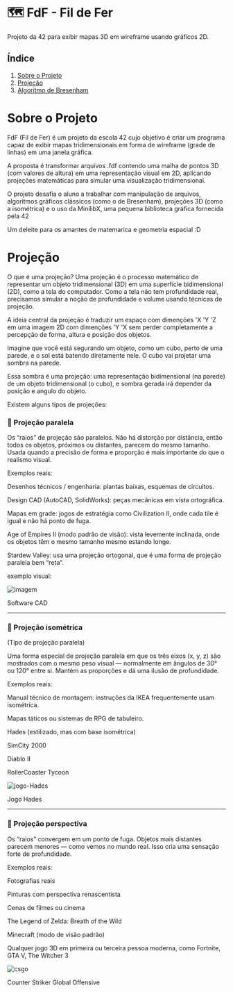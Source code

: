 # 🗺️ FdF - Fil de Fer

Projeto da 42 para exibir mapas 3D em wireframe usando gráficos 2D.

##  Índice

1. [Sobre o Projeto](#sobre-o-projeto)  
2. [Projeção](#projeção)    
3. [Algoritmo de Bresenham](#algoritmo-de-bresenham)  

# Sobre o Projeto

FdF (Fil de Fer) é um projeto da escola 42 cujo objetivo é criar um programa capaz de exibir mapas tridimensionais em forma de wireframe (grade de linhas) em uma janela gráfica.

A proposta é transformar arquivos .fdf contendo uma malha de pontos 3D (com valores de altura) em uma representação visual em 2D, aplicando projeções matemáticas para simular uma visualização tridimensional.

O projeto desafia o aluno a trabalhar com manipulação de arquivos, algoritmos gráficos clássicos (como o de Bresenham), projeções 3D (como a isométrica) e o uso da MinilibX, uma pequena biblioteca gráfica fornecida pela 42

Um deleite para os amantes de matemarica e geometria espacial :D

# Projeção

   O que é uma projeção?
   Uma projeção é o processo matemático de representar um objeto tridimensional (3D) em uma superfície bidimensional (2D), como a tela do computador. Como a tela não tem profundidade real, precisamos simular a noção de profundidade e volume usando técnicas de projeção.
   
   A ideia central da projeção é traduzir um espaço com dimenções 'X 'Y 'Z em uma imagem 2D com dimenções 'Y 'X sem perder completamente a percepção de forma, altura e posição dos objetos. 
   
   Imagine que você está segurando um objeto, como um cubo, perto de uma parede, e o sol está batendo diretamente nele. O cubo vai projetar uma sombra na parede.

   Essa sombra é uma projeção: uma representação bidimensional (na parede) de um objeto tridimensional (o cubo), e sombra gerada irá depender da posição e angulo do objeto.
   
   Existem alguns tipos de projeções:
   
   ### 🔹 Projeção paralela
   
   Os “raios” de projeção são paralelos. Não há distorção por distância, então todos os objetos, próximos ou distantes, parecem do mesmo tamanho. Usada quando a precisão de forma e proporção é mais importante do que o realismo visual.
   
   Exemplos reais:
   
   Desenhos técnicos / engenharia: plantas baixas, esquemas de circuitos.
   
   Design CAD (AutoCAD, SolidWorks): peças mecânicas em vista ortográfica.
   
   Mapas em grade: jogos de estratégia como Civilization II, onde cada tile é igual e não há ponto de fuga.
   
   Age of Empires II (modo padrão de visão): vista levemente inclinada, onde os objetos têm o mesmo tamanho mesmo estando longe.
   
   Stardew Valley: usa uma projeção ortogonal, que é uma forma de projeção paralela bem “reta”.

exemplo visual:

![imagem](https://jonatasalexandre.com.br/wp-content/uploads/2021/04/projeto-spda-dwg.jpg)

Software CAD

---

### 🔹 Projeção isométrica
(Tipo de projeção paralela)


   Uma forma especial de projeção paralela em que os três eixos (x, y, z) são mostrados com o mesmo peso visual — normalmente em ângulos de 30° ou 120° entre si. Mantém as proporções e dá uma ilusão de profundidade.
   
   Exemplos reais:
   
   Manual técnico de montagem: instruções da IKEA frequentemente usam isométrica.
   
   Mapas táticos ou sistemas de RPG de tabuleiro.

   Hades (estilizado, mas com base isométrica)
   
   SimCity 2000
   
   Diablo II
   
   RollerCoaster Tycoon
   

![jogo-Hades](https://www.numerama.com/wp-content/uploads/2021/08/73b6c0aa-d0a3-4cfb-b9cd-48a97525a186.jpg)

Jogo Hades

---

### 🔹 Projeção perspectiva

   Os “raios” convergem em um ponto de fuga. Objetos mais distantes parecem menores — como vemos no mundo real. Isso cria uma sensação forte de profundidade.
   
   Exemplos reais:
   
   Fotografias reais
   
   Pinturas com perspectiva renascentista
   
   Cenas de filmes ou cinema
   
   The Legend of Zelda: Breath of the Wild
   
   Minecraft (modo de visão padrão)
   
   Qualquer jogo 3D em primeira ou terceira pessoa moderna, como Fortnite, GTA V, The Witcher 3

![csgo](https://i.pcmag.com/imagery/reviews/03aaBruU4YchhD6MkESCRns-6.fit_lim.size_925x520.v_1569469925.png)

Counter Striker Global Offensive
